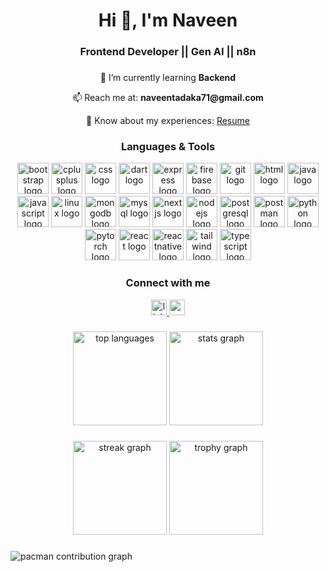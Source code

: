 <h1 align="center">Hi 👋, I'm Naveen</h1>
<h3 align="center">Frontend Developer || Gen AI || n8n</h3>

###

<p align="center">🌱 I’m currently learning <b>Backend</b></p>
<p align="center">📫 Reach me at: <b>naveentadaka71@gmail.com</b></p>
<p align="center">📄 Know about my experiences: 
  <a href="https://docs.google.com/document/d/1krtOVO4e7_tqLC7amQ9yfzhhO1ho0pE5nwAHtNP941U/edit?usp=sharing" target="_blank">Resume</a>
</p>

###

<h3 align="center">Languages & Tools</h3>
<div align="center">
  <img src="https://skillicons.dev/icons?i=bootstrap" height="50" alt="bootstrap logo" />
  <img src="https://skillicons.dev/icons?i=cpp" height="50" alt="cplusplus logo" />
  <img src="https://skillicons.dev/icons?i=css" height="50" alt="css logo" />
  <img src="https://skillicons.dev/icons?i=dart" height="50" alt="dart logo" />
  <img src="https://skillicons.dev/icons?i=express" height="50" alt="express logo" />
  <img src="https://skillicons.dev/icons?i=firebase" height="50" alt="firebase logo" />
  <img src="https://skillicons.dev/icons?i=git" height="50" alt="git logo" />
  <img src="https://skillicons.dev/icons?i=html" height="50" alt="html logo" />
  <img src="https://skillicons.dev/icons?i=java" height="50" alt="java logo" />
  <img src="https://skillicons.dev/icons?i=js" height="50" alt="javascript logo" />
  <img src="https://skillicons.dev/icons?i=linux" height="50" alt="linux logo" />
  <img src="https://skillicons.dev/icons?i=mongodb" height="50" alt="mongodb logo" />
  <img src="https://skillicons.dev/icons?i=mysql" height="50" alt="mysql logo" />
  <img src="https://skillicons.dev/icons?i=nextjs" height="50" alt="nextjs logo" />
  <img src="https://skillicons.dev/icons?i=nodejs" height="50" alt="nodejs logo" />
  <img src="https://skillicons.dev/icons?i=postgres" height="50" alt="postgresql logo" />
  <img src="https://skillicons.dev/icons?i=postman" height="50" alt="postman logo" />
  <img src="https://skillicons.dev/icons?i=py" height="50" alt="python logo" />
  <img src="https://skillicons.dev/icons?i=pytorch" height="50" alt="pytorch logo" />
  <img src="https://skillicons.dev/icons?i=react" height="50" alt="react logo" />
  <img src="https://skillicons.dev/icons?i=react" height="50" alt="reactnative logo" />
  <img src="https://skillicons.dev/icons?i=tailwind" height="50" alt="tailwind logo" />
  <img src="https://skillicons.dev/icons?i=ts" height="50" alt="typescript logo" />
</div>

###

<h3 align="center">Connect with me</h3>
<div align="center">
  <a href="https://linkedin.com/in/naveen tadaka" target="blank">
    <img src="https://img.shields.io/static/v1?message=LinkedIn&logo=linkedin&label=&color=0077B5&logoColor=white&style=for-the-badge" height="25" alt="linkedin logo" />
  </a>
  <a href="mailto:naveentadaka71@gmail.com" target="blank">
    <img src="https://img.shields.io/static/v1?message=Gmail&logo=gmail&label=&color=D14836&logoColor=white&style=for-the-badge" height="25" alt="gmail logo" />
  </a>
</div>

###

<div align="center">
  <img src="https://github-readme-stats.vercel.app/api/top-langs?username=naein19&show_icons=true&locale=en&layout=compact&theme=dracula" height="150" alt="top languages" />
  <img src="https://github-readme-stats.vercel.app/api?username=naein19&show_icons=true&locale=en&theme=dracula" height="150" alt="stats graph" />
</div>

###

<div align="center">
  <img src="https://github-readme-streak-stats.herokuapp.com?user=naein19&theme=dracula" height="150" alt="streak graph" />
  <img src="https://github-profile-trophy.vercel.app/?username=naein19&theme=dracula&row=1&margin-w=8&margin-h=8&no-frame=false" height="150" alt="trophy graph" />
</div>

###

<picture>
  <source media="(prefers-color-scheme: dark)" srcset="https://raw.githubusercontent.com/naein19/naein19/output/pacman-contribution-graph-dark.svg">
  <source media="(prefers-color-scheme: light)" srcset="https://raw.githubusercontent.com/naein19/naein19/output/pacman-contribution-graph.svg">
  <img alt="pacman contribution graph" src="https://raw.githubusercontent.com/naein19/naein19/output/pacman-contribution-graph.svg">
</picture>


